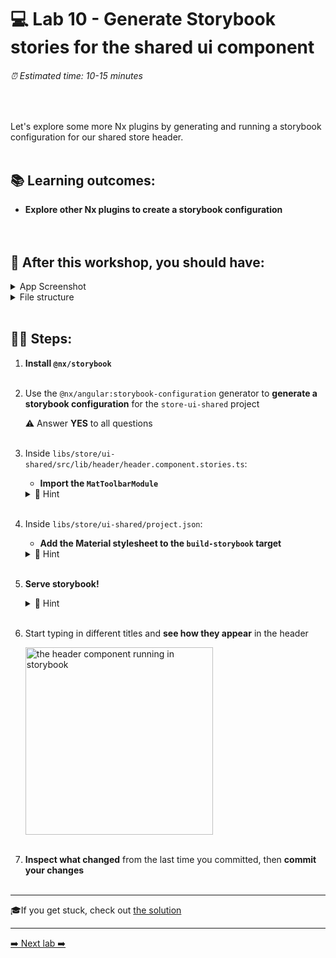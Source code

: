 # 💻 Lab 10 - Generate Storybook stories for the shared ui component

###### ⏰ Estimated time: 10-15 minutes

<br />

Let's explore some more Nx plugins by generating and running a storybook configuration for our shared store header.
<br /><br />

## 📚 Learning outcomes:

- **Explore other Nx plugins to create a storybook configuration**
  <br /><br /><br />

## 📲 After this workshop, you should have:

<details>
  <summary>App Screenshot</summary>
  No change in how the app looks!
</details>

<details>
  <summary>File structure</summary>
  <img src="../assets/lab10_directory-structure.png" height="700" alt="lab10 file structure">
</details>
<br />

## 🏋️‍♀️ Steps:

1. **Install `@nx/storybook`**
   <br /><br />
2. Use the `@nx/angular:storybook-configuration` generator to **generate a storybook configuration** for the `store-ui-shared` project

   ⚠️ Answer **YES** to all questions
   <br /><br />

3. Inside `libs/store/ui-shared/src/lib/header/header.component.stories.ts`:

   - **Import the `MatToolbarModule`**

   <details>
   <summary>🐳 Hint</summary>

   ```ts
   //IMPORT TOOLBAR MODULE
   import { MatToolbarModule } from '@angular/material/toolbar';

   //......
   export default {
     title: 'HeaderComponent',
     component: HeaderComponent,
     decorators: [
       moduleMetadata({
         imports: [MatToolbarModule], // <-- import the module
       }),
       //...
     ],
   } as Meta<HeaderComponent>;
   ```

   </details>
   <br />

4. Inside `libs/store/ui-shared/project.json`:

   - **Add the Material stylesheet to the `build-storybook` target**

   <details>
   <summary>🐳 Hint</summary>

   ```json
   "build-storybook": {
      "executor": "@storybook/angular:build-storybook",
      "outputs": ["{options.outputDir}"],
      "options": {
        "outputDir": "dist/storybook/store-ui-shared",
        "configDir": "libs/store/ui-shared/.storybook",
        "browserTarget": "store:build",
        "compodoc": false,
        "styles": [
          "./node_modules/@angular/material/prebuilt-themes/deeppurple-amber.css"
        ]
      }
   }
   ```

   </details>
   <br />

5. **Serve storybook!**

   <details>
   <summary>🐳 Hint</summary>

   `nx storybook store-ui-shared`

   </details>
   <br />

6. Start typing in different titles and **see how they appear** in the header

   <img src="../assets/storybook.gif" width="300" alt="the header component running in storybook">
   <br /><br />

7. **Inspect what changed** from the last time you committed, then **commit your changes**
   <br /><br />

---

🎓If you get stuck, check out [the solution](SOLUTION.md)

---

[➡️ Next lab ➡️](../lab11%20-%20bonus/LAB.md)
